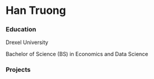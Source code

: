# Han Truong

### Education
Drexel University

Bachelor of Science (BS) in Economics and Data Science
### Projects

